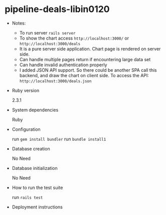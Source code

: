 # pipeline-deals-libin0120

* Notes: 
  * To run server `rails server`
  * To show the chart access `http://localhost:3000/` or `http://localhost:3000/deals`
  * It is a pure server side application. Chart page is rendered on server side.  
  * Can handle multiple pages return if encountering large data set
  * Can handle invalid authentication properly
  * I added JSON API support. So there could be another SPA call this backend, and draw the chart on client side. To access the API: `http://localhost:3000/deals.json` 
  

* Ruby version

  2.3.1

* System dependencies
  
  Ruby

* Configuration

  run `gem install bundler` 
  run `bundle install1`

* Database creation

  No Need
  
* Database initialization

  No Need
  
* How to run the test suite

  run `rails test`
    
* Deployment instructions


